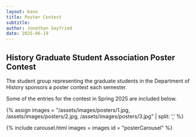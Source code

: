 ```yaml
---
layout: base
title: Poster Contest
subtitle: 
author: Jonathan Seyfried
date: 2025-06-19
---
```



<h2>History Graduate Student Association Poster Contest</h2>

The student group representing the graduate students in the Department of History sponsors a poster contest each semester. 

Some of the entries for the contest in Spring 2025 are included below.

{% assign images = 
"/assets/images/posters/1.jpg,
/assets/images/posters/2.jpg,
/assets/images/posters/3.jpg" | split: ','
%}

{% include carousel.html
images = images
id = "posterCarousel"
%}
